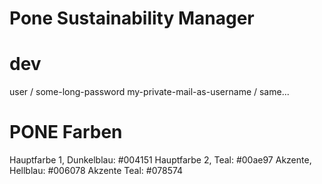 # Pone Sustainability Manager

# dev

user / some-long-password
my-private-mail-as-username / same...



# PONE Farben

Hauptfarbe 1, Dunkelblau: #004151
Hauptfarbe 2, Teal: #00ae97
Akzente, Hellblau: #006078
Akzente Teal: #078574